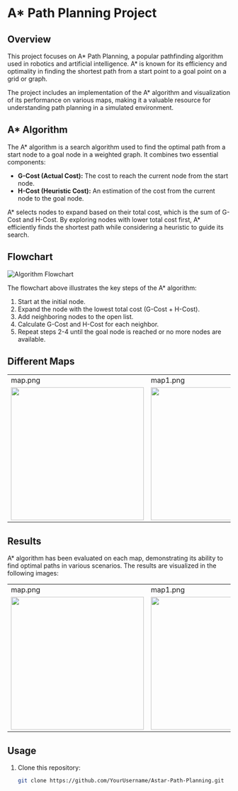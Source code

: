 # A* Path Planning Project

## Overview

This project focuses on A* Path Planning, a popular pathfinding algorithm used in robotics and artificial intelligence. A* is known for its efficiency and optimality in finding the shortest path from a start point to a goal point on a grid or graph.

The project includes an implementation of the A* algorithm and visualization of its performance on various maps, making it a valuable resource for understanding path planning in a simulated environment.

## A* Algorithm

The A* algorithm is a search algorithm used to find the optimal path from a start node to a goal node in a weighted graph. It combines two essential components:

- **G-Cost (Actual Cost):** The cost to reach the current node from the start node.
- **H-Cost (Heuristic Cost):** An estimation of the cost from the current node to the goal node.

A* selects nodes to expand based on their total cost, which is the sum of G-Cost and H-Cost. By exploring nodes with lower total cost first, A* efficiently finds the shortest path while considering a heuristic to guide its search.

## Flowchart

![Algorithm Flowchart](https://user-images.githubusercontent.com/106331831/236201740-8626b4d5-e1f8-4ea8-aebe-7ddca2a3137e.png)

The flowchart above illustrates the key steps of the A* algorithm:

1. Start at the initial node.
2. Expand the node with the lowest total cost (G-Cost + H-Cost).
3. Add neighboring nodes to the open list.
4. Calculate G-Cost and H-Cost for each neighbor.
5. Repeat steps 2-4 until the goal node is reached or no more nodes are available.

## Different Maps

<table>
    <tr>
    <td>map.png</td>
    <td>map1.png</td>
    <td>map2.png</td>
  </tr>
  <tr>
    <td><img src="https://github.com/MostafaELFEEL/2D-A-star-path-planning-using-only-NumPy/assets/106331831/6528af7e-245a-4097-8539-69953a413a3b" width="300" height="300"></td>
    <td><img src="https://github.com/MostafaELFEEL/2D-A-star-path-planning-using-only-NumPy/assets/106331831/7c15f4f8-df73-4ed6-ab9a-0b5f1b3eef58" width="300" height="300"></td>
    <td><img src="https://github.com/MostafaELFEEL/2D-A-star-path-planning-using-only-NumPy/assets/106331831/796bf18a-5e15-4415-aa44-727254420184" width="300" height="300"></td>
  </tr>

</table>


## Results

A* algorithm has been evaluated on each map, demonstrating its ability to find optimal paths in various scenarios. The results are visualized in the following images:



<table>
    <tr>
    <td>map.png</td>
    <td>map1.png</td>
    <td>map2.png</td>
  </tr>
  <tr>
    <td><img src="https://github.com/MostafaELFEEL/2D-A-star-path-planning-using-only-NumPy/assets/106331831/ce830c66-780a-480f-9838-fb1298d168bf" width="300" height="300"></td>
    <td><img src="https://github.com/MostafaELFEEL/2D-A-star-path-planning-using-only-NumPy/assets/106331831/8660fe93-0f6f-450c-893e-9c2feca14657" width="300" height="300"></td>
    <td><"GOAL IS UNREACHABLE"></td>
  </tr>

</table>


## Usage

1. Clone this repository:

   ```bash
   git clone https://github.com/YourUsername/Astar-Path-Planning.git





